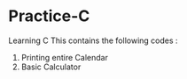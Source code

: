 # Practice-C
Learning C
This contains the following codes :
1) Printing entire Calendar 
2) Basic Calculator
